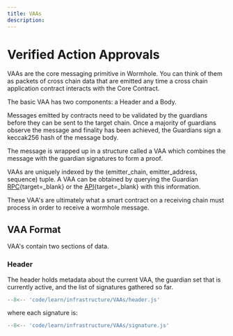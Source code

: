 ```yaml
---
title: VAAs
description: 
---
```


<!--
[link](#){target=\_blank}
-->

# Verified Action Approvals

VAAs are the core messaging primitive in Wormhole. You can think of them as packets of cross chain data that are emitted any time a cross chain application contract interacts with the Core Contract.

The basic VAA has two components: a Header and a Body.

Messages emitted by contracts need to be validated by the guardians before they can be sent to the target chain. Once a majority of guardians observe the message and finality has been achieved, the Guardians sign a keccak256 hash of the message body.

The message is wrapped up in a structure called a VAA which combines the message with the guardian signatures to form a proof.

VAAs are uniquely indexed by the (emitter_chain, emitter_address, sequence) tuple. A VAA can be obtained by querying the Guardian [RPC](#){target=\_blank} or the [API](#){target=\_blank} with this information.

These VAA's are ultimately what a smart contract on a receiving chain must process in order to receive a wormhole message.

## VAA Format

VAA's contain two sections of data.

### Header 

The header holds metadata about the current VAA, the guardian set that is currently active, and the list of signatures gathered so far.

```js
--8<-- 'code/learn/infrastructure/VAAs/header.js'
```

where each signature is:

```js
--8<-- 'code/learn/infrastructure/VAAs/signature.js'
```


